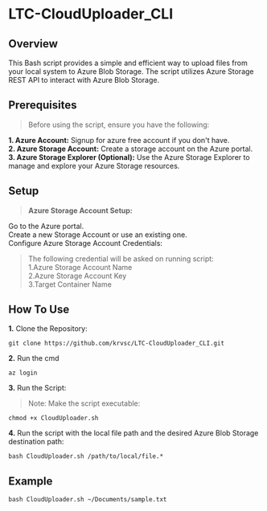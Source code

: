 # LTC-CloudUploader_CLI

## Overview

This Bash script provides a simple and efficient way to upload files from your local system to Azure Blob Storage. The script utilizes Azure Storage REST API to interact with Azure Blob Storage.

## Prerequisites

>Before using the script, ensure you have the following:

**1. Azure Account:** Signup for azure free account if you don't have.<br>
**2. Azure Storage Account:** Create a storage account on the Azure portal. <br>
**3. Azure Storage Explorer (Optional):** Use the Azure Storage Explorer to manage and explore your Azure Storage resources.

## Setup

>**Azure Storage Account Setup:**

Go to the Azure portal. <br>
Create a new Storage Account or use an existing one.<br>
Configure Azure Storage Account Credentials:
> The following credential will be asked on running script: <br>
>1.Azure Storage Account Name <br>
>2.Azure Storage Account Key <br>
>3.Target Container Name <br>

## **How To Use**
**1.** Clone the Repository:<br>
```
git clone https://github.com/krvsc/LTC-CloudUploader_CLI.git
```

**2.** Run the cmd 
```
az login
```

**3.** Run the Script:

>Note: Make the script executable:
```
chmod +x CloudUploader.sh
```

**4.** Run the script with the local file path and the desired Azure Blob Storage destination path:
```
bash CloudUploader.sh /path/to/local/file.*
```

## Example

```
bash CloudUploader.sh ~/Documents/sample.txt 
```
